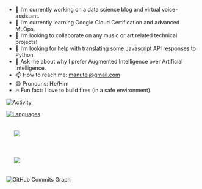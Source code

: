 

- 🔭 I’m currently working on a data science blog and virtual voice-assistant.
- 🌱 I’m currently learning Google Cloud Certification and advanced MLOps.
- 👥 I’m looking to collaborate on any music or art related technical projects!
- 🤔 I’m looking for help with translating some Javascript API responses to Python.
- 💬 Ask me about why I prefer Augmented Intelligence over Artificial Intelligence.
- 📫 How to reach me: manutej@gmail.com
- 😄 Pronouns: He/Him
- 🔥 Fun fact: I love to build fires (in a safe environment).

[![Activity](https://github-readme-stats.vercel.app/api?username=manutej&count_private=true&show_icons=true&include_all_commits=true&theme=vue-dark&custom_title=Activity)](https://github.com/anuraghazra/github-readme-stats)

[![Languages](https://github-readme-stats.vercel.app/api/top-langs/?username=manutej&theme=vue-dark&custom_title=Languages&layout=compact)](https://github.com/anuraghazra/github-readme-stats)

<a href="https://github.com/manutej/music-recommender"><img align="center" style="margin:20px" src="https://github-readme-stats.vercel.app/api/pin/?username=manutej&repo=music-recommender&theme=vue-dark" /></a>

<a href="https://github.com/manutej/blackjack"><img align="center" style="margin:20px" src="https://github-readme-stats.vercel.app/api/pin/?username=manutej&repo=blackjack&theme=vue-dark" /></a>

<img src="https://activity-graph.herokuapp.com/graph?username=manutej&bg_color=1c1917&color=ffffff&line=0891b2&point=ffffff&area_color=1c1917&area=true&hide_border=true&custom_title=GitHub%20Commits%20Graph" alt="GitHub Commits Graph" />
